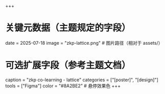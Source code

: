 +++
# 关键元数据（主题规定的字段）
date =  2025-07-18
image = "zkp-lattice.png"  # 图片路径（相对于 assets/）

# 可选扩展字段（参考主题文档）
caption =  "zkp co-learning - lattice"
categories =  ["[poster]", "[design]"]
tools =  ["Figma"]
color = "#8A2BE2"  # 悬停效果色
+++
